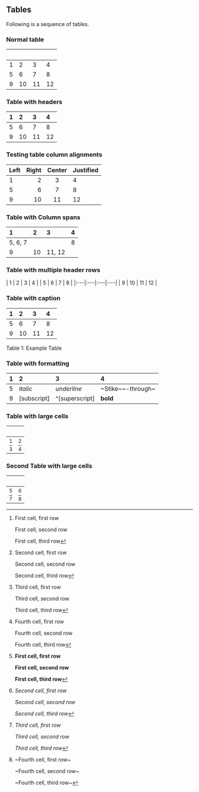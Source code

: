 ﻿## Tables

Following is a sequence of tables\.

### Normal table

| &nbsp; ||||
|:---|:---|:---|:---|
| 1 | 2 | 3 | 4 |
| 5 | 6 | 7 | 8 |
| 9 | 10 | 11 | 12 |

### Table with headers

| 1 | 2 | 3 | 4 |
|:---|:---|:---|:---|
| 5 | 6 | 7 | 8 |
| 9 | 10 | 11 | 12 |

### Testing table column alignments

| Left | Right | Center | Justified |
|:---|---:|:--:|:---|
| 1 | 2 | 3 | 4 |
| 5 | 6 | 7 | 8 |
| 9 | 10 | 11 | 12 |

### Table with Column spans

| 1 | 2 | 3 | 4 |
|:---|:---|:---|:---|
| 5, 6, 7 ||| 8 |
| 9 | 10 | 11, 12 ||

### Table with multiple header rows

| 1 | 2 | 3 | 4 |
| 5 | 6 | 7 | 8 |
|:---|:---|:---|:---|
| 9 | 10 | 11 | 12 |

### Table with caption

| 1 | 2 | 3 | 4 |
|:---|:---|:---|:---|
| 5 | 6 | 7 | 8 |
| 9 | 10 | 11 | 12 |

Table 1\: Example Table

### Table with formatting

| 1 | 2 | 3 | 4 |
|:---|:---|:---|:---|
| 5 | *italic* | _underline_ | ~Stike~~\-through~ |
| 9 | [subscript] | ^[superscript] | **bold** |

### Table with large cells

| &nbsp; ||
|:---|:---|
| [^n1] | [^n2] |
| [^n3] | [^n4] |

### Second Table with large cells

| &nbsp; ||
|:---|:---|
| [^n5] | [^n6] |
| [^n7] | [^n8] |






[^n1]:	First cell, first row
	
	First cell, second row
	
	First cell, third row

[^n2]:	Second cell, first row
	
	Second cell, second row
	
	Second cell, third row

[^n3]:	Third cell, first row
	
	Third cell, second row
	
	Third cell, third row

[^n4]:	Fourth cell, first row
	
	Fourth cell, second row
	
	Fourth cell, third row

[^n5]:	**First cell, first row**
	
	**First cell, second row**
	
	**First cell, third row**

[^n6]:	*Second cell, first row*
	
	*Second cell, second row*
	
	*Second cell, third row*

[^n7]:	_Third cell, first row_
	
	_Third cell, second row_
	
	_Third cell, third row_

[^n8]:	~Fourth cell, first row~
	
	~Fourth cell, second row~
	
	~Fourth cell, third row~
